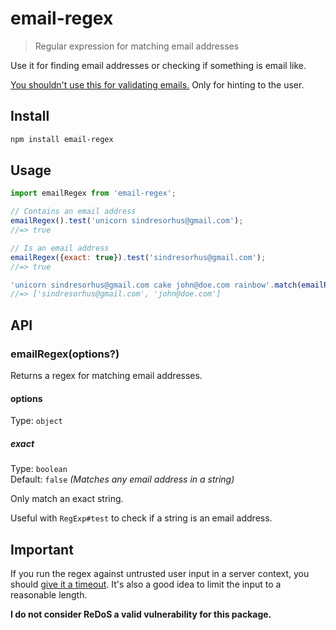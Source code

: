 # email-regex

> Regular expression for matching email addresses

Use it for finding email addresses or checking if something is email like.

[You shouldn't use this for validating emails.](https://davidcel.is/2012/09/06/stop-validating-email.html) Only for hinting to the user.

## Install

```sh
npm install email-regex
```

## Usage

```js
import emailRegex from 'email-regex';

// Contains an email address
emailRegex().test('unicorn sindresorhus@gmail.com');
//=> true

// Is an email address
emailRegex({exact: true}).test('sindresorhus@gmail.com');
//=> true

'unicorn sindresorhus@gmail.com cake john@doe.com rainbow'.match(emailRegex());
//=> ['sindresorhus@gmail.com', 'john@doe.com']
```

## API

### emailRegex(options?)

Returns a regex for matching email addresses.

#### options

Type: `object`

##### exact

Type: `boolean`\
Default: `false` *(Matches any email address in a string)*

Only match an exact string.

Useful with `RegExp#test` to check if a string is an email address.

## Important

If you run the regex against untrusted user input in a server context, you should [give it a timeout](https://github.com/sindresorhus/super-regex). It's also a good idea to limit the input to a reasonable length.

**I do not consider ReDoS a valid vulnerability for this package.**

